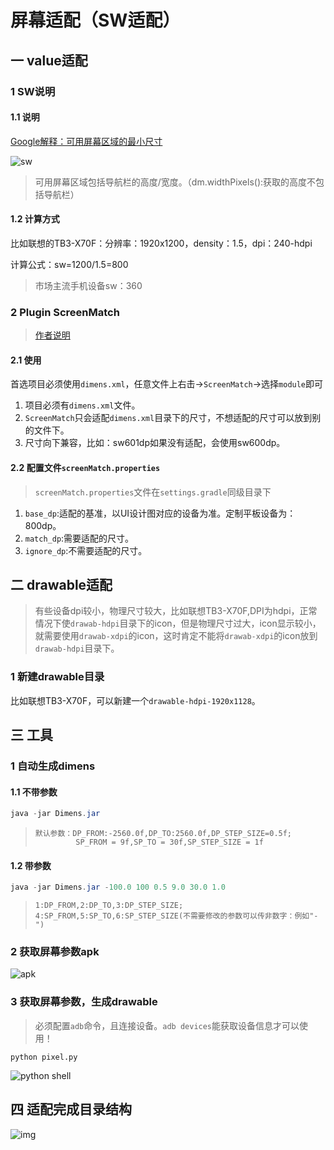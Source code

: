 # 屏幕适配（SW适配）

## 一 value适配

### 1 SW说明

#### 1.1 说明

[Google解释：可用屏幕区域的最小尺寸](https://developer.android.google.cn/guide/practices/screens_support)

![sw](http://p7rrs468p.bkt.clouddn.com/sw.png)

> 可用屏幕区域包括导航栏的高度/宽度。（dm.widthPixels():获取的高度不包括导航栏）

#### 1.2 计算方式

比如联想的TB3-X70F：分辨率：1920x1200，density：1.5，dpi：240-hdpi

计算公式：sw=1200/1.5=800

> 市场主流手机设备sw：360

### 2 Plugin ScreenMatch

> [作者说明](https://blog.csdn.net/fesdgasdgasdg/article/details/82054971)

#### 2.1 使用

首选项目必须使用```dimens.xml```，任意文件上右击->```ScreenMatch```->选择```module```即可

1. 项目必须有```dimens.xml```文件。
2. ```ScreenMatch```只会适配```dimens.xml```目录下的尺寸，不想适配的尺寸可以放到别的文件下。
3. 尺寸向下兼容，比如：sw601dp如果没有适配，会使用sw600dp。

#### 2.2 配置文件```screenMatch.properties```

> ```screenMatch.properties```文件在```settings.gradle```同级目录下

1. ```base_dp```:适配的基准，以UI设计图对应的设备为准。定制平板设备为：800dp。
2. ```match_dp```:需要适配的尺寸。
3. ```ignore_dp```:不需要适配的尺寸。

## 二 drawable适配

> 有些设备dpi较小，物理尺寸较大，比如联想TB3-X70F,DPI为hdpi，正常情况下使```drawab-hdpi```目录下的icon，但是物理尺寸过大，icon显示较小，就需要使用```drawab-xdpi```的icon，这时肯定不能将```drawab-xdpi```的icon放到```drawab-hdpi```目录下。

###  1 新建drawable目录

比如联想TB3-X70F，可以新建一个```drawable-hdpi-1920x1128```。

## 三 工具

###  1 自动生成dimens

####  1.1 不带参数

```java
java -jar Dimens.jar
```

> ```
> 默认参数：DP_FROM:-2560.0f,DP_TO:2560.0f,DP_STEP_SIZE=0.5f;
>          SP_FROM = 9f,SP_TO = 30f,SP_STEP_SIZE = 1f
> ```

#### 1.2 带参数

```java
java -jar Dimens.jar -100.0 100 0.5 9.0 30.0 1.0
```

> ```
> 1:DP_FROM,2:DP_TO,3:DP_STEP_SIZE;
> 4:SP_FROM,5:SP_TO,6:SP_STEP_SIZE(不需要修改的参数可以传非数字：例如"-")
> ```

### 2 获取屏幕参数apk

![apk](http://p7rrs468p.bkt.clouddn.com/apk.png)

### 3 获取屏幕参数，生成drawable

> 必须配置```adb```命令，且连接设备。```adb devices```能获取设备信息才可以使用！

```
python pixel.py
```
![python shell](http://p7rrs468p.bkt.clouddn.com/pixel_py.png)

## 四 适配完成目录结构

![img](http://p7rrs468p.bkt.clouddn.com/dirs.png)